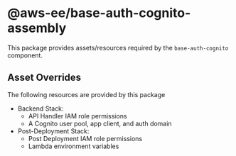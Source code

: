# @aws-ee/base-auth-cognito-assembly

This package provides assets/resources required by the `base-auth-cognito` component.

## Asset Overrides

The following resources are provided by this package

- Backend Stack:
    * API Handler IAM role permissions
    * A Cognito user pool, app client, and auth domain
- Post-Deployment Stack:
    * Post Deployment IAM role permissions
    * Lambda environment variables
